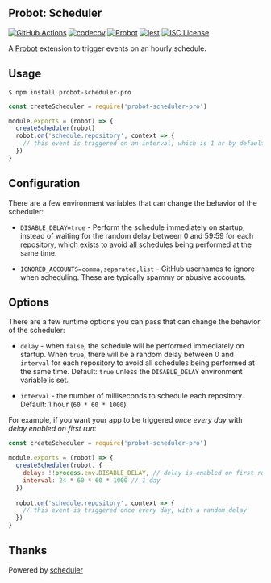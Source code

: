 ## Probot: Scheduler

[![GitHub Actions](https://github.com/tidb-community-bots/probot-scheduler-pro/workflows/Test/badge.svg?branch=master)](https://github.com/features/actions)
[![codecov](https://codecov.io/gh/tidb-community-bots/probot-scheduler-pro/branch/master/graph/badge.svg)](https://codecov.io/gh/tidb-community-bots/probot-scheduler-pro)
[![Probot](https://badgen.net/badge/built%20with/probot/orange?icon=dependabot&cache=86400)](https://probot.github.io/)
[![jest](https://facebook.github.io/jest/img/jest-badge.svg)](https://github.com/facebook/jest)
[![ISC License](https://badgen.net/badge/license/ISC/blue?cache=86400)](https://tidb-community-bots.isc-license.org)

A [Probot](https://github.com/probot/probot) extension to trigger events on an hourly schedule.

## Usage

```shell
$ npm install probot-scheduler-pro
```

```js
const createScheduler = require('probot-scheduler-pro')

module.exports = (robot) => {
  createScheduler(robot)
  robot.on('schedule.repository', context => {
    // this event is triggered on an interval, which is 1 hr by default
  })
}
```

## Configuration

There are a few environment variables that can change the behavior of the scheduler:

- `DISABLE_DELAY=true` - Perform the schedule immediately on startup, instead of waiting for the random delay between 0 and 59:59 for each repository, which exists to avoid all schedules being performed at the same time.

- `IGNORED_ACCOUNTS=comma,separated,list` - GitHub usernames to ignore when scheduling. These are typically spammy or abusive accounts.


## Options

There are a few runtime options you can pass that can change the behavior of the scheduler:

* `delay` - when `false`, the schedule will be performed immediately on startup. When `true`, there will be a random delay between 0 and `interval` for each repository to avoid all schedules being performed at the same time. Default: `true` unless the `DISABLE_DELAY` environment variable is set.

* `interval` - the number of milliseconds to schedule each repository. Default: 1 hour (`60 * 60 * 1000`)

For example, if you want your app to be triggered *once every day* with *delay enabled on first run*:

```js
const createScheduler = require('probot-scheduler-pro')

module.exports = (robot) => {
  createScheduler(robot, {
    delay: !!process.env.DISABLE_DELAY, // delay is enabled on first run
    interval: 24 * 60 * 60 * 1000 // 1 day
  })
  
  robot.on('schedule.repository', context => {
    // this event is triggered once every day, with a random delay
  })
}
```
## Thanks
Powered by [scheduler](https://github.com/probot/scheduler)
